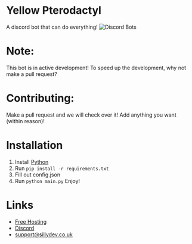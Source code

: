 # Yellow Pterodactyl
A discord bot that can do everything! 
![Discord Bots](https://top.gg/api/widget/1037361246464393216.svg)
# Note:
This bot is in active development! To speed up the development, why not make a pull request?

# Contributing:
Make a pull request and we will check over it! Add anything you want (within reason)!

# Installation
1. Install [Python](https://www.python.org/downloads/)
2. Run ```pip install -r requirements.txt ```
3. Fill out config.json
4. Run ```python main.py```
Enjoy!

# Links
- [Free Hosting](https://client.sillydev.co.uk)
- [Discord](https://discord.gg/WeQ3TpdfZM)
- support@sillydev.co.uk
